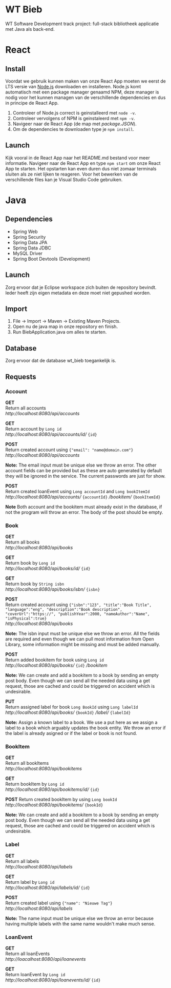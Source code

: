 # WT Bieb

WT Software Development track project: full-stack bibliotheek applicatie met Java als back-end.

# React

## Install

Voordat we gebruik kunnen maken van onze React App moeten we eerst de LTS versie van [Node.js](https://nodejs.org/) downloaden en installeren. Node.js komt automatisch met een package manager genaamd NPM, deze manager is nodig voor het kunnen managen van de verschillende dependencies en dus in principe de React App.

1. Controleer of Node.js correct is geinstalleerd met `node -v`.
2. Controleer vervolgens of NPM is geinstaleerd met `npm -v`.
3. Navigeer naar de React App (de map met *package.JSON*).
4. Om de dependencies te downloaden type je `npm install`.

## Launch

Kijk vooral in de React App naar het README.md bestand voor meer informatie. Navigeer naar de React App en type `npm start` om onze React App te starten. Het opstarten kan even duren dus niet zomaar terminals sluiten als ze niet lijken te reageren. Voor het bewerken van de verschillende files kan je Visual Studio Code gebruiken.

# Java

## Dependencies

- Spring Web
- Spring Security
- Spring Data JPA
- Spring Data JDBC
- MySQL Driver
- Spring Boot Devtools (Development)

## Launch

Zorg ervoor dat je Eclipse workspace zich buiten de repository bevindt. Ieder heeft zijn eigen metadata en deze moet niet gepushed worden.

## Import

1. File -> Import -> Maven -> Existing Maven Projects.
2. Open nu de java map in onze repository en finish.
3. Run BiebApplication.java om alles te starten.

## Database

Zorg ervoor dat de database wt_bieb toegankelijk is.

## Requests

### Account

**GET**<br/>
Return all accounts<br/>
*http://localhost:8080/api/accounts*

**GET**<br/>
Return account by `Long id`<br/>
*http://localhost:8080/api/accounts/id/* `{id}`

**POST**<br/>
Return created account using `{"email": "name@domain.com"}`<br/>
*http://localhost:8080/api/accounts*

**Note:** The email input must be unique else we throw an error. The other account fields can be provided but as these are auto generated by default they will be ignored in the service. The current passwords are just for show.

**POST**<br/>
Return created loanEvent using `Long accountId` and `Long bookItemId`<br/>
*http://localhost:8080/api/accounts/* `{accountId}` */bookitem/* `{bookItemId}`

**Note** Both account and the bookitem must already exist in the database, if not the program will throw an error. The body of the post should be empty.

### Book

**GET**<br/>
Return all books<br/>
*http://localhost:8080/api/books*

**GET**<br/>
Return book by `Long id`<br/>
*http://localhost:8080/api/books/id/* `{id}`

**GET**<br/>
Return book by `String isbn`<br/>
*http://localhost:8080/api/books/isbn/* `{isbn}`

**POST**<br/>
Return created account using `{"isbn":"123", "title":"Book Title", "language":"eng", "description":"Book description", "coverUrl":"https://", "publishYear":2000, "nameAuthor":"Name", "isPhysical":true}`<br/>
*http://localhost:8080/api/books*

**Note:** The isbn input must be unique else we throw an error. All the fields are required and even though we can pull most information from Open Library, some information might be missing and must be added manually.

**POST**<br/>
Return added bookitem for book using `Long id`<br/>
*http://localhost:8080/api/books/* `{id}` */bookitem*

**Note:** We can create and add a bookitem to a book by sending an empty post body. Even though we can send all the needed data using a get request, those are cached and could be triggered on accident which is undesirable.

**PUT**<br/>
Return assigned label for book `Long BookId` using `Long labelId`<br/>
*http://localhost:8080/api/books/* `{bookId}` */label/* `{labelId}`

**Note:** Assign a known label to a book. We use a put here as we assign a label to a book which arguably updates the book entity. We throw an error if the label is already asigned or if the label or book is not found.

### BookItem

**GET**<br/>
Return all bookItems<br/>
*http://localhost:8080/api/bookitems*

**GET**<br/>
Return bookItem by `Long id`<br/>
*http://localhost:8080/api/bookitems/id/* `{id}`

**POST**
Return created bookItem by using `Long bookId`<br/>
*http://localhost:8080/api/bookitems/* `{bookId}`

**Note:** We can create and add a bookitem to a book by sending an empty post body. Even though we can send all the needed data using a get request, those are cached and could be triggered on accident which is undesirable.

### Label

**GET**<br/>
Return all labels<br/>
*http://localhost:8080/api/labels*

**GET**<br/>
Return label by `Long id`<br/>
*http://localhost:8080/api/labels/id/* `{id}`

**POST**<br/>
Return created label using `{"name": "Nieuwe Tag"}`<br/>
*http://localhost:8080/api/labels*

**Note:** The name input must be unique else we throw an error because having multiple labels with the same name wouldn't make much sense.

### LoanEvent

**GET**<br/>
Return all loanEvents<br/>
*http://loacalhost:8080/api/loanevents*

**GET**<br/>
Return loanEvent by `Long id`<br/>
*http://localhost:8080/api/loanevents/id/* `{id}`
